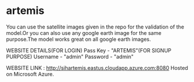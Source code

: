 # artemis

You can use the satellite images given in the repo for the validation of the model.Or you can also use any google earth image for the same purpose.The model works great on all google earth images.

WEBSITE DETAILS(FOR LOGIN)
Pass Key - "ARTEMIS"(FOR SIGNUP PURPOSE)
Username - "admin"
Password - "admin"


WEBSITE LINK : http://sihartemis.eastus.cloudapp.azure.com:8080
Hosted on Microsoft Azure.
